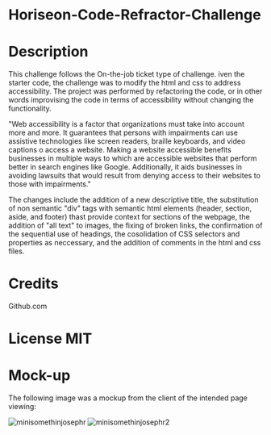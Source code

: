 # Horiseon-Code-Refractor-Challenge

# Description
 This challenge follows the On-the-job ticket type of challenge.
 iven the starter code, the challenge was to modify the html and css to address accessibility. The project was performed by refactoring the code, or in other words improvising the code in terms of accessibility without changing the functionality.
 
"Web accessibility is a factor that organizations must take into account more and more. It guarantees that persons with impairments can use assistive technologies like screen readers, braille keyboards, and video captions o access a website.  Making a website accessible benefits businesses in multiple ways to which are accessible websites that perform better in search engines like Google. Additionally, it aids businesses in avoiding lawsuits that would result from denying access to their websites to those with impairments."

 The changes include the addition of a new descriptive title, the substitution of non semantic "div" tags with semantic html elements (header, section, aside, and footer) thast provide context for sections of the webpage, the addition of "all text" to images, the fixing of broken links, the confirmation of the sequential use of headings, the cosolidation of CSS selectors and properties as neccessary, and the addition of comments in the html and css files.

 # Credits
 Github.com
 # License MIT
  # Mock-up
 The following image was a mockup from the client of the intended page viewing:

![minisomethinjosephr](https://user-images.githubusercontent.com/68026214/232843029-f672f481-e119-4352-9035-36beaa6e9acd.jpg)
![minisomethinjosephr2](https://user-images.githubusercontent.com/68026214/232843067-166c337e-dbf8-414d-9f95-63e8f1a68272.jpg)
